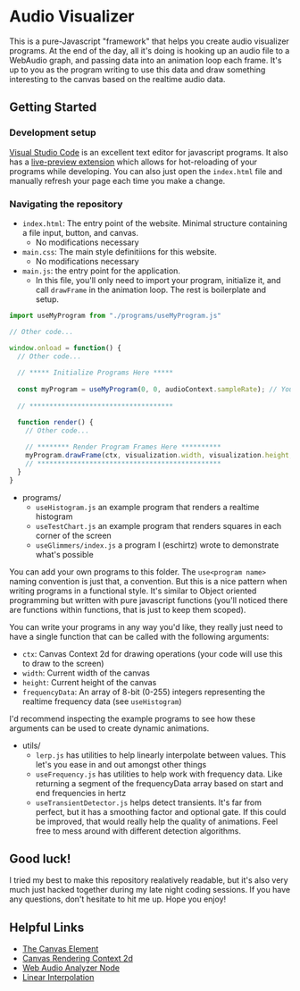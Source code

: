 # Audio Visualizer
This is a pure-Javascript "framework" that helps you create audio visualizer programs.
At the end of the day, all it's doing is hooking up an audio file to a WebAudio graph, and passing data into an animation loop each frame. It's up to you as the program writing to use this data and draw something interesting to the canvas based on the realtime audio data.

## Getting Started
### Development setup
[Visual Studio Code](https://code.visualstudio.com/) is an excellent text editor for javascript programs. It also has a [live-preview extension](https://marketplace.visualstudio.com/items?itemName=ms-vscode.live-server) which allows for hot-reloading of your programs while developing. You can also just open the `index.html` file and manually refresh your page each time you make a change.

### Navigating the repository
- `index.html`: The entry point of the website. Minimal structure containing a file input, button, and canvas. 
  - No modifications necessary
- `main.css`: The main style definitiions for this website.
  - No modifications necessary
- `main.js`: the entry point for the application.
  - In this file, you'll only need to import your program, initialize it, and call `drawFrame` in the animation loop. The rest is boilerplate and setup.

```js
import useMyProgram from "./programs/useMyProgram.js"

// Other code...

window.onload = function() {
  // Other code...
  
  // ***** Initialize Programs Here *****
  
  const myProgram = useMyProgram(0, 0, audioContext.sampleRate); // Your program may have different arguments
  
  // ************************************

  function render() {
    // Other code...
    
    // ******** Render Program Frames Here **********
    myProgram.drawFrame(ctx, visualization.width, visualization.height, frequencyData);
    // **********************************************
  }
}
```

- programs/
  - `useHistogram.js` an example program that renders a realtime histogram
  - `useTestChart.js` an example program that renders squares in each corner of the screen
  - `useGlimmers/index.js` a program I (eschirtz) wrote to demonstrate what's possible

You can add your own programs to this folder. The `use<program name>` naming convention is just that, a convention. But this is a nice pattern when writing programs in a functional style. It's similar to Object oriented programming but written with pure javascript functions (you'll noticed there are functions within functions, that is just to keep them scoped). 

You can write your programs in any way you'd like, they really just need to have a single function that can be called with the following arguments:
- `ctx`: Canvas Context 2d for drawing operations (your code will use this to draw to the screen)
- `width`: Current width of the canvas
- `height`: Current height of the canvas
- `frequencyData`: An array of 8-bit (0-255) integers representing the realtime frequency data (see `useHistogram`)

I'd recommend inspecting the example programs to see how these arguments can be used to create dynamic animations.

- utils/
  - `lerp.js` has utilities to help linearly interpolate between values. This let's you ease in and out amongst other things
  - `useFrequency.js` has utilities to help work with frequency data. Like returning a segment of the frequencyData array based on start and end frequencies in hertz
  - `useTransientDetector.js` helps detect transients. It's far from perfect, but it has a smoothing factor and optional gate. If this could be improved, that would really help the quality of animations. Feel free to mess around with different detection algorithms.


## Good luck!
I tried my best to make this repository realatively readable, but it's also very much just hacked together during my late night coding sessions. If you have any questions, don't hesitate to hit me up. Hope you enjoy!


## Helpful Links
- [The Canvas Element](https://www.w3schools.com/graphics/canvas_drawing.asp)
- [Canvas Rendering Context 2d](https://developer.mozilla.org/en-US/docs/Web/API/CanvasRenderingContext2D)
- [Web Audio Analyzer Node](https://developer.mozilla.org/en-US/docs/Web/API/AnalyserNode)
- [Linear Interpolation](https://youtu.be/YJB1QnEmlTs?si=g8Wz_LmLqZ4hZW1_)